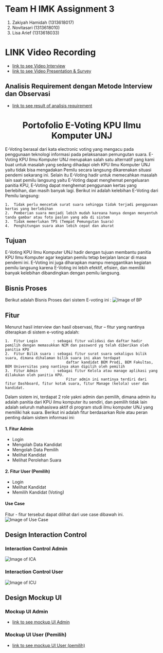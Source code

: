 # Team H IMK Assignment 3
1. Zakiyah Hamidah (1313618017)
2. Novitasari (1313618010)
3. Lisa Arief (1313618033)

# LINK Video Recording
* [link to see Video Interview](https://youtu.be/BFePZMF4zmQ)
* [link to see Video Presentation & Survey](https://youtu.be/zePvA1gCxb0)

## Analisis Requirement dengan Metode Interview dan Observasi
* [link to see result of analisis requirement](https://github.com/kiyahza27/E-Voting-KPU-Ilkom-UNJ-Final-Project-IMK-/blob/main/Mini%20Report%20(phase%201)/README.md)

<h1 align="center"> Portofolio E-Voting KPU Ilmu Komputer UNJ </h1> 
E-Voting berasal dari kata electronic voting yang mengacu pada penggunaan teknologi informasi pada pelaksanaan pemungutan suara. E-Voting KPU Ilmu Komputer UNJ merupakan salah
satu alternatif yang kami buat untuk masalah yang sedang dihadapi oleh KPU Ilmu Komputer UNJ yaitu tidak bisa mengadakan Pemilu secara langsung dikarenakan situasi pendemi sekarang ini. Selain itu E-Voting hadir untuk memecahkan masalah lain saat pemilu langsung yaitu E-Voting dapat menghemat pengeluaran panitia KPU, E-Voting dapat menghemat penggunaan kertas yang berlebihan, dan masih banyak lagi. Berikut ini adalah kelebihan E-Voting dari Pemilu langsung:

    1.	Tidak perlu mencetak surat suara sehingga tidak terjadi penggunaan kertas yang berlebihan
    2.	Pemberian suara menjadi lebih mudah kareana hanya dengan menyentuh tanda gambar atau foto paslon yang ada di sistem
    3.	Tidak memerlukan TPS (Tempat Pemungutan Suara)
    4.	Penghitungan suara akan lebih cepat dan akurat 

## Tujuan
E-Voting KPU Ilmu Komputer UNJ hadir dengan tujuan membantu panitia KPU Ilmu Komputer agar kegiatan pemilu tetap berjalan lancar di masa pendemi ini. E-Voting ini juga diharapkan mampu menggantikan kegiatan pemilu langsung karena E-Voting ini lebih efektif, efisien, dan memiliki banyak kelebihan dibandingkan dengan pemilu langsung.

## Bisnis Proses
Berikut adalah Bisnis Proses dari sistem E-voting ini :
![Image of BP](https://github.com/kiyahza27/E-Voting-KPU-Ilkom-UNJ-Final-Project-IMK-/blob/main/Use%20Case%20%26%20Bisnis%20Proses/Bisnis%20Proses.jpeg)

## Fitur
Menurut hasil interview dan hasil observasi, fitur – fitur yang nantinya diterapkan di sistem e-voting adalah:

    1.	Fitur Login       : sebagai fitur validasi dan daftar hadir pemilih dengan memasukkan NIM dan password yg telah diberikan oleh panitia KPU
    2.	Fitur Bilik suara : sebagai fitur surat suara sekaligus bilik suara, dimana dihalaman bilik suara ini akan terdapat 
                                daftar kandidat BEM Prodi, BEM Fakultas, BEM Universitas yang nantinya akan dipilih oleh pemilih
    3.	Fitur Admin       : sebagai fitur Kelola atau manage aplikasi yang dilakukan oleh panitia KPU. 
                                Fitur admin ini nantinya terdiri dari fitur Dashboard, fitur kotak suara, fitur Manage (kelola) user dan kandidat.

Dalam sistem ini, terdapat 2 role yakni admin dan pemilih, dimana admin itu adalah panitia dari KPU ilmu komputer itu sendiri, dan pemilih tidak lain adalah seluruh mahasiswa aktif di program studi ilmu komputer UNJ yang memiliki hak suara. Berikut ini adalah fitur berdasarkan Role atau peran penting dalam sistem informasi ini:

#### 1. Fitur Admin
* Login
* Mengolah Data Kandidat
* Mengolah Data Pemilih
* Melihat Kandidat
* Melihat Perolehan Suara

#### 2. Fitur User (Pemilih)
* Login
* Melihat Kandidat
* Memilih Kandidat (Voting)

#### Use Case
Fitur - fitur tersebut dapat dilihat dari use case dibawah ini. 
![Image of Use Case](https://github.com/kiyahza27/E-Voting-KPU-Ilkom-UNJ-Final-Project-IMK-/blob/main/Use%20Case%20%26%20Bisnis%20Proses/Use%20Case.jpeg)

## Design Interaction Control
### Interaction Control Admin
![Image of ICA](https://github.com/kiyahza27/E-Voting-KPU-Ilkom-UNJ-Final-Project-IMK-/blob/main/Mockup%20UI%20%26%20Design%20Interaction%20Control/interaction%20control%20admin.png)

### Interaction Control User
![Image of ICU](https://github.com/kiyahza27/E-Voting-KPU-Ilkom-UNJ-Final-Project-IMK-/blob/main/Mockup%20UI%20%26%20Design%20Interaction%20Control/interaction%20control%20user.png)

## Design Mockup UI
### Mockup UI Admin
* [link to see mockup UI Admin](https://github.com/kiyahza27/E-Voting-KPU-Ilkom-UNJ-Final-Project-IMK-/tree/main/Mockup%20UI%20%26%20Design%20Interaction%20Control/UI%20Admin)

### Mockup UI User (Pemilih)
* [link to see mockup UI User (pemilih)](https://github.com/kiyahza27/E-Voting-KPU-Ilkom-UNJ-Final-Project-IMK-/tree/main/Mockup%20UI%20%26%20Design%20Interaction%20Control/UI%20User)
